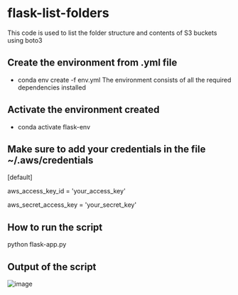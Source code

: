 # flask-list-folders

This code is used to list the folder structure and contents of S3 buckets using boto3

## Create the environment from .yml file

   - conda env create -f env.yml
   The environment consists of all the required dependencies installed

## Activate the environment created

   - conda activate flask-env
   
## Make sure to add your credentials in the file ~/.aws/credentials

   [default]
   
   aws_access_key_id = 'your_access_key'
   
   aws_secret_access_key = 'your_secret_key'

## How to run the script

   python flask-app.py 
   
## Output of the script

 ![image](https://user-images.githubusercontent.com/73812792/115014600-2cfb8780-9ed0-11eb-9f12-ce44dea6b76d.png)

   

